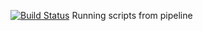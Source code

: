 [![Build Status](http://13.250.36.182/buildStatus/icon?job=Jenkins-to-github)](http://13.250.36.182/job/Jenkins-to-github/) 
Running scripts from pipeline
